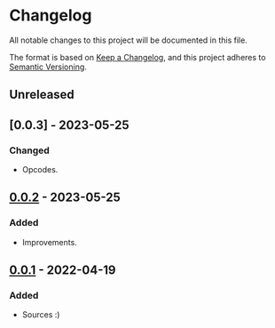 # Changelog

All notable changes to this project will be documented in this file.

The format is based on [Keep a Changelog](https://keepachangelog.com/en/1.0.0/),
and this project adheres to [Semantic Versioning](https://semver.org/spec/v2.0.0.html).

## Unreleased

## [0.0.3] - 2023-05-25
### Changed
- Opcodes.

## [0.0.2] - 2023-05-25
### Added
- Improvements.

## [0.0.1] - 2022-04-19
### Added
- Sources :)

[0.0.2]: https://github.com/uncellon/utoolbox-serialport/releases/tag/v0.0.3
[0.0.2]: https://github.com/uncellon/utoolbox-serialport/releases/tag/v0.0.2
[0.0.1]: https://github.com/uncellon/utoolbox-serialport/releases/tag/v0.0.1